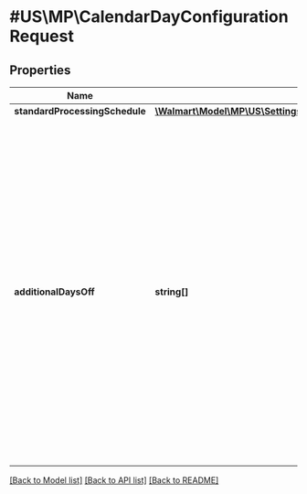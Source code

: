 # #US\MP\CalendarDayConfigurationRequest

## Properties

Name | Type | Description | Notes
------------ | ------------- | ------------- | -------------
**standardProcessingSchedule** | [**\Walmart\Model\MP\US\Settings\UpdateFulfillmentCenterRequestShipNodeCalendarDayConfigurationStandardProcessingSchedule**](UpdateFulfillmentCenterRequestShipNodeCalendarDayConfigurationStandardProcessingSchedule.md) |  |
**additionalDaysOff** | **string[]** | List of additional days on which the fulfillment center is closed. For example, if the fulfillment center is closed on New Year’s Day, then add the date in the list. If there are no additional off days, then this list will be empty. Use ISO 8601 format for date. For example: '2021-07-16'(yyyy-MM-dd) |


[[Back to Model list]](../) [[Back to API list]](../../Api/US/MP) [[Back to README]](../../README.md)
